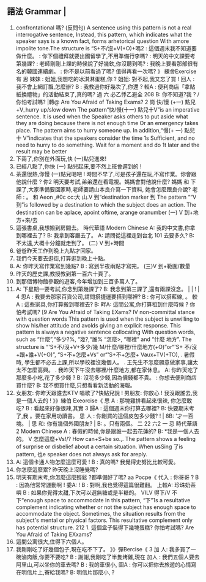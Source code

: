 ## 語法 Grammar |
1. confrontational 嗎? (反問句)
A sentence using this pattern is not a real interrogative sentence, Instead, this pattern,
which indicates what the speaker says is a known fact, forms arhetorical question
With amore impolite tone.The structure is “S+不/沒+V(+O)+嗎2
: 這個週末我不知道要做什麼。
: 你下個禮拜就要出國留學了,不用準備行李嗎?
: 明天的中文課要考第幾課?
: 老師剛剛上課的時候說了好幾欽,你沒聽到嗎?
: 我晚上要看那部很有名的韓國連續劇。
: 你不是以前看過了嗎? 值得再看一次嗎?
》 練舍Exercise 有
思 妹妹 : 姐姐,我想吃的冰淇淋蛋糕,你         ?
姐姐: 對不起,我又忘了買 !
回人 : 我不會上網訂飄,怎麼辦?
B : 我教過你好幾次了,你還             ?
較A : 便利商店「拿貼紙換禮物」的活動結束了,真的嗎?
過
六
必乙悸乙避全
208          B: 你不知道?我                                            ?    /
你怕考試嗎? |轉@
Are You Afraid of Taking Exams?       2
崗 快/慢 (+一) 點兒+V_hurry up/slow down
The pattern“快/慢(十一) 點兒十V”is an imperative sentence. It is used when the
Speaker asks others to put aside what they are doing because there is not enough time
Or an emergency takes place. The pattern aims to hurry someone up.
In addition,“慢(+ 一) 點兒 十 V”indicates that the speakers consider the time 1s
Sufficient, and no need to hurry to do something. Wait for a moment and do 1t later
and the result may be better
1. 下兩了,你別在外面玩,快 (一)點兒進來!
2. 已經八點了,你快 (一) 點兒起床,要不然上班會遲到的 !
3. 茶還很熱,你慢 (一)點兒喝吧 !
 時間不早了,可是孩子還在玩,不寫作業。你會跟他說什麼 ?
你2
 明天要考試,弟弟還在看電視。媽媽會對他說什麼?
媽媽   和
 下課了,大家準備要回家時,老師要請山本良介寫一下資料,
她會怎麼跟良介說?
老師 :                                           。 和
Aeon ,#0c cc:大
山.V 到“destination marker 到
The pattern ““V 到”is followed by a destination to which the subject does an action.
The destination can be aplace, apoint oftime, arange oranumber
(一) V 到+地方+來/去
1. 這張書桌,我想搬到房間去。
時代華語
Modern Chinese
A: 我的中文書,你拿到哪裡去了?
B: 我拿到客廳去了。
A: 請問從這裡走到台北 101 去要多久?
B: 不太遠,大概十分鐘就走到了。
(二) V 到+時間
1. 爸爸昨天工作到晚上九點才回家。
2. 我們今天要去逛街,打算逛到晚上十點。
3. A: 你昨天寫作業寫到幾點?
B : 寫到半夜兩點才寫完。
(三)V 到+範圍/數量
1. 昨天的歷史課,教授教到第一百六十頁了。
2. 到那個博物館參觀的遊客,今年增加到三百多萬人了。
3. A: 下星期一要考試,你念到第幾課了?
B: 我念到第三課了,還有兩課沒念。
|
|
!
|
4
思A : 我要去那家百貨公司,請問搭捷運要搭到哪裡?
B : 你可以搭藍線,                 。
較A : 這些家具,你打算搬到哪裡去?
B:
畔A: 這間公寓,你打算租到什麼時候 ?
你怕考試嗎?   [9
Are You Afraid of Taking EXams?
IV non-committal stance with question words
This pattern is used when the subject is unwilling to show his/her attitude and avolds
giving an explicit response. This pattern is always a negative sentence collocating
With question words, such as “什麼”,“多少?%, “幾?,“誰% “怎麼>, “哪裡" and “什麼
地方”. The structure is “'S+不/沒+V+多少/幾 M/什麼/哪裡/什麼地方(+O)”or“'S+
不/沒+跟+誰+V(+O)”, “S+不+怎麼+Vs” or“'S+不+怎麼+ Vaux+TV(+TO),
. 暑假時, 學生都不必去上課,所以學校裡沒幾個人。
. 王先生不怎麼願意做家事,讓太太不怎麼高興。
. 我昨天下午沒去哪裡/什麼地方,都在家休息。
A: 你昨天吃了那麼多小吃,花了多少錢 ?
B: 沒花多少錢,因為價錢都不貴。
: 你想去便利商店買什麼?
B: 我不想買什麼,只想看看新活動的海報。
6. 女朋友: 你昨天跟誰去KTV 唱歌了?快點兒說 !
男朋友: 你放心 ! 我沒跟誰去,我是一個人去的 !
》》練伯 Exeorcise《
思 A : 那塊雞排看起來很辣, 你怎麼敢吃?
B : 看起來好像很辣,其實       3
歸A : 這個週末你打算去哪裡?
B: 快要期末考了,我       。要在家用功讀書。
思 人 : 你剛買的這個皮包多少錢?              !
| 8B:                   '才一百塊。 |
思 和: 你有幾個外國朋友?                            |
B:                                    。只有兩個。
二 22 六2 一
忌
時代華語         2
Modem Chinese
 A : 春假的時候,你是跟誰一起去花蓮的?
B:                                 *我是一個人去的。
V 怎麼這麼+Vs!/? How can+S+be so.,.
The pattern shows a feeling of surprise or disbelief about a certain situation. When
usSing 了is pattern, 也e speaker does not always ask for areply.
1. A: 這個卡通人物怎麼這麼可愛 !
B : 真的嗎? 我覺得史努比比較可愛。
2. 你怎麼這麼累? 昨天晚上沒睡覺嗎?
3. 明天有期末考,你怎麼這麼輕鬆 ?都準備好了嗎?
aa Pocpe《
代入 : 你哥哥                     ?
B : 因為他常常運動啊 !
委A:                      !
B : 對啊,我也覺得這篇很難翻。
上較A: 珍珠奶茶                    嶼
B : 如果你覺得太甜,下次可以選無糖或是半糖的。
VILV 得下/V 不下“enough space to accommodate
In this pattern, “下”1s a resultative complement indicating whether or not the subject
has enough space to accommodate the object. Sometimes, the situation results from
the subject's mental or physical factors. This resultative complement only has
potential structure.
212           1. 這個盒子裝得下幾塊蛋糕?
你怕考試嗎?
Are You Afraid of Taking EXxams?
2. 這間公寓很大,住得下六個人。
3. 我剛剛吃了好幾個包子,現在吃不下了。
》》彈Bercise《 3
加 人: 我多買了一碗滷肉飯,你要不要吃?
B : 謝謝,我剛吃了半隻烤雞,現在
加人 : 我們五個人要去阿里山,可以坐你的車去嗎?
B : 我的車很小,
圖A : 你可以把你去旅遊的心情寫在明信片上,寄給我嗎?
B: 明信片那麼小,                                 ?
